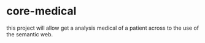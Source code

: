 # core-medical
this project will allow get a analysis medical of a patient across to the use of the semantic web.
